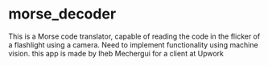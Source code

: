 # morse_decoder
This is a Morse code translator, capable of reading the code in the flicker of a flashlight using a camera. Need to implement functionality using machine vision. this app is made by Iheb Mechergui for a client at Upwork
